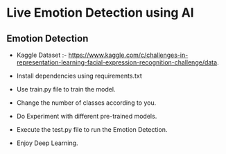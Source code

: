 # Live Emotion Detection using AI

## Emotion Detection

- Kaggle Dataset :- https://www.kaggle.com/c/challenges-in-representation-learning-facial-expression-recognition-challenge/data.

- Install dependencies using requirements.txt

- Use train.py file to train the model.

- Change the number of classes according to you.

- Do Experiment with different pre-trained models.

- Execute the test.py file to run the Emotion Detection.

- Enjoy Deep Learning.




